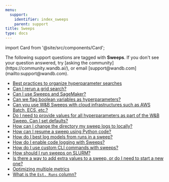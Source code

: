 ```yaml
---
menu:
  support:
    identifier: index_sweeps
    parent: support
title: Sweeps
type: docs
---
```


import Card from '@site/src/components/Card';

<Card className="card-support-index">
  <p>The following support questions are tagged with <b>Sweeps</b>. If you don't see 
your question answered, try [asking the community](https://community.wandb.ai/), 
or email [support@wandb.com](mailto:support@wandb.com).</p>
</Card>

- [Best practices to organize hyperparameter searches](best_practices_organize_hyperparameter_searches.md)
- [Can I rerun a grid search?](rerun_grid_search.md)
- [Can I use Sweeps and SageMaker?](sweeps_sagemaker.md)
- [Can we flag boolean variables as hyperparameters?](flag_boolean_variables_hyperparameters.md)
- [Can you use W&B Sweeps with cloud infrastructures such as AWS Batch, ECS, etc.?](sweeps_cloud_infrastructures_such_aws_batch_ecs.md)
- [Do I need to provide values for all hyperparameters as part of the W&B Sweep. Can I set defaults?](need_provide_values_all_hyperparameters_part_wb_sweep_set.md)
- [How can I change the directory my sweep logs to locally?](change_directory_sweep_logs_locally.md)
- [How can I resume a sweep using Python code?](resume_sweep_using_python_code.md)
- [How do I best log models from runs in a sweep?](best_log_models_runs_sweep.md)
- [How do I enable code logging with Sweeps?](enable_code_logging_sweeps.md)
- [How do I use custom CLI commands with sweeps?](custom_cli_commands_sweeps.md)
- [How should I run sweeps on SLURM?](run_sweeps_slurm.md)
- [Is there a way to add extra values to a sweep, or do I need to start a new one?](add_extra_values_sweep_start_new_one.md)
- [Optimizing multiple metrics](optimizing_multiple_metrics.md)
- [What is the `Est. Runs` column?](est_runs_column.md)